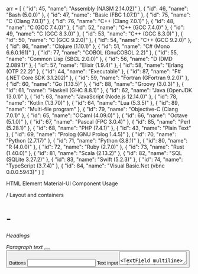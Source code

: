 arr = [
  {
    "id": 45,
    "name": "Assembly (NASM 2.14.02)"
  },
  {
    "id": 46,
    "name": "Bash (5.0.0)"
  },
  {
    "id": 47,
    "name": "Basic (FBC 1.07.1)"
  },
  {
    "id": 75,
    "name": "C (Clang 7.0.1)"
  },
  {
    "id": 76,
    "name": "C++ (Clang 7.0.1)"
  },
  {
    "id": 48,
    "name": "C (GCC 7.4.0)"
  },
  {
    "id": 52,
    "name": "C++ (GCC 7.4.0)"
  },
  {
    "id": 49,
    "name": "C (GCC 8.3.0)"
  },
  {
    "id": 53,
    "name": "C++ (GCC 8.3.0)"
  },
  {
    "id": 50,
    "name": "C (GCC 9.2.0)"
  },
  {
    "id": 54,
    "name": "C++ (GCC 9.2.0)"
  },
  {
    "id": 86,
    "name": "Clojure (1.10.1)"
  },
  {
    "id": 51,
    "name": "C# (Mono 6.6.0.161)"
  },
  {
    "id": 77,
    "name": "COBOL (GnuCOBOL 2.2)"
  },
  {
    "id": 55,
    "name": "Common Lisp (SBCL 2.0.0)"
  },
  {
    "id": 56,
    "name": "D (DMD 2.089.1)"
  },
  {
    "id": 57,
    "name": "Elixir (1.9.4)"
  },
  {
    "id": 58,
    "name": "Erlang (OTP 22.2)"
  },
  {
    "id": 44,
    "name": "Executable"
  },
  {
    "id": 87,
    "name": "F# (.NET Core SDK 3.1.202)"
  },
  {
    "id": 59,
    "name": "Fortran (GFortran 9.2.0)"
  },
  {
    "id": 60,
    "name": "Go (1.13.5)"
  },
  {
    "id": 88,
    "name": "Groovy (3.0.3)"
  },
  {
    "id": 61,
    "name": "Haskell (GHC 8.8.1)"
  },
  {
    "id": 62,
    "name": "Java (OpenJDK 13.0.1)"
  },
  {
    "id": 63,
    "name": "JavaScript (Node.js 12.14.0)"
  },
  {
    "id": 78,
    "name": "Kotlin (1.3.70)"
  },
  {
    "id": 64,
    "name": "Lua (5.3.5)"
  },
  {
    "id": 89,
    "name": "Multi-file program"
  },
  {
    "id": 79,
    "name": "Objective-C (Clang 7.0.1)"
  },
  {
    "id": 65,
    "name": "OCaml (4.09.0)"
  },
  {
    "id": 66,
    "name": "Octave (5.1.0)"
  },
  {
    "id": 67,
    "name": "Pascal (FPC 3.0.4)"
  },
  {
    "id": 85,
    "name": "Perl (5.28.1)"
  },
  {
    "id": 68,
    "name": "PHP (7.4.1)"
  },
  {
    "id": 43,
    "name": "Plain Text"
  },
  {
    "id": 69,
    "name": "Prolog (GNU Prolog 1.4.5)"
  },
  {
    "id": 70,
    "name": "Python (2.7.17)"
  },
  {
    "id": 71,
    "name": "Python (3.8.1)"
  },
  {
    "id": 80,
    "name": "R (4.0.0)"
  },
  {
    "id": 72,
    "name": "Ruby (2.7.0)"
  },
  {
    "id": 73,
    "name": "Rust (1.40.0)"
  },
  {
    "id": 81,
    "name": "Scala (2.13.2)"
  },
  {
    "id": 82,
    "name": "SQL (SQLite 3.27.2)"
  },
  {
    "id": 83,
    "name": "Swift (5.2.3)"
  },
  {
    "id": 74,
    "name": "TypeScript (3.7.4)"
  },
  {
    "id": 84,
    "name": "Visual Basic.Net (vbnc 0.0.0.5943)"
  }
]










HTML Element	        Material-UI Component	                    Usage
<div>          	        <Box> / <Paper>	                            Layout and containers
<h1> - <h6>	            <Typography variant="h1-h6">	            Headings
<p>        	            <Typography variant="body1">	            Paragraph text
<button>           	    <Button>	                                Buttons
<input type="text">	    <TextField variant="outlined">	            Text input
<textarea>         	    <TextField multiline>	                    Multi-line input
<form>         	        <Box component="form">	                    Form wrapper
<table>        	        <Table>	                                    Data tables
<thead>        	        <TableHead>	                                Table header
<tbody>        	        <TableBody>	                                Table body
<tr>           	        <TableRow>	                                Table row
<td>           	        <TableCell>	                                Table cell
<ul>/ <ol>	            <List>	                                    Lists
<li>           	        <ListItem>	                                List items
<nav>          	        <AppBar> / <Toolbar>	                    Navigation bar
<select>                <Select>	                                Dropdown select
<option>           	    <MenuItem>	                                Dropdown options
<label>        	        <InputLabel>	                            Form field labels
<hr>           	        <Divider>	                                Horizontal divider
<img>          	        <Avatar> / <CardMedia>	                    Images
<span>         	        <Typography component="span">	            Inline text
<fieldset>         	    <FormControl>	                            Group form elements
<legend>           	    <FormLabel>	                                Fieldset title